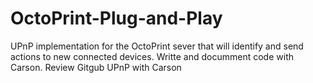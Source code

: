 # OctoPrint-Plug-and-Play
UPnP implementation for the OctoPrint sever that will identify and send actions to new connected devices. 
Writte and documment code with Carson. 
Review Gitgub UPnP with Carson
